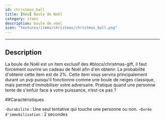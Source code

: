```yaml
---
id: christmas_ball
title: [New] Boule de Noël
category: items
description: boule de noel
icon: "textures/items/christmas/christmas_ball.png"
---
```

___
## Description

La boule de Noël est un item exclusif des #blocs/christmas-gift, il faut forcement ouvrire un cadeau de Noël afin d'en obtenir. La probabilité d'obtenir cette item est de 2%. 
Cette item vous servira principalement durant un pvp puisqu'il fonctionne comme une boule de neiges classique, mais permet d'immobiliser votre adversaire. Pratique quand une personne tente de s'enfuir face à votre puissance, n’est-ce pas ?

##Caractéristiques 

-``Durabilité`` : Une seul tentative qui touche une personne ou non.
-``Durée d'immobilisation`` : 2 secondes
